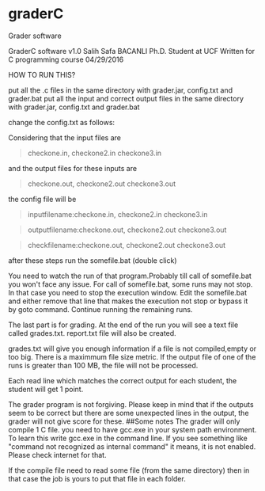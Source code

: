 # graderC
Grader software

GraderC software v1.0
Salih Safa BACANLI
Ph.D. Student at UCF
Written for C programming course
04/29/2016

HOW TO RUN THIS?

put all the .c files in the same directory with grader.jar, config.txt and grader.bat
put all the input and correct output files in the same directory with grader.jar, config.txt and grader.bat

change the config.txt as follows:

Considering that the input files are 

>checkone.in, checkone2.in checkone3.in

and the output files for these inputs are

>checkone.out, checkone2.out checkone3.out

the config file will be 

>inputfilename:checkone.in, checkone2.in checkone3.in

>outputfilename:checkone.out, checkone2.out checkone3.out

>checkfilename:checkone.out, checkone2.out checkone3.out

after these steps run the somefile.bat (double click)

You need to watch the run of that program.Probably till call of somefile.bat you won't face any issue.
For call of somefile.bat, some runs may not stop. In that case you need to stop the execution window.
Edit the somefile.bat and either remove that line that makes the execution not stop or bypass it by goto command.
Continue running the remaining runs.

The last part is for grading. At the end of the run you will see a text file called grades.txt. report.txt file will also be created.

grades.txt will give you enough information if a file is not compiled,empty or too big.
There is a maximmum file size metric. If the output file of one of the runs is greater than 100 MB, the file will not be processed.

Each read line which matches the correct output for each student, the student will get 1 point.

The grader program is not forgiving. Please keep in mind that if the outputs seem to be correct but there are some unexpected lines in the output, the grader will not give score for these.
##Some notes
The grader will only compile 1 C file. you need to have gcc.exe in your system path environment. To learn this write gcc.exe in the command line. If you see something like "command not recognized as internal command" it means, it is not enabled. Please check internet for that.

If the compile file need to read some file (from the same directory) then in that case the job is yours to put that file in each folder.
